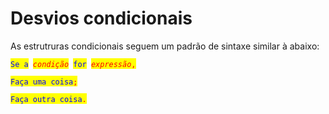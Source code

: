 # Desvios condicionais

As estrutruras condicionais seguem um padrão de sintaxe similar à abaixo:

<mark style="color:blue;">`Se a`</mark>` `_<mark style="color:red;">`condição`</mark>_` `<mark style="color:blue;">`for`</mark>` `_<mark style="color:red;">`expressão`</mark>_<mark style="color:red;">`,`</mark>

&#x20; <mark style="color:blue;">`Faça uma coisa`</mark><mark style="color:red;">`;`</mark>

&#x20; <mark style="color:blue;">`Faça outra coisa`</mark><mark style="color:red;">`.`</mark>

